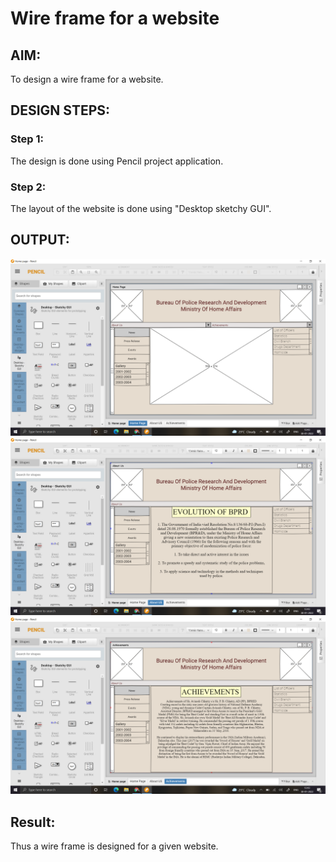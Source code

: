 # Wire frame for a website

## AIM:
To design a wire frame for a website.

## DESIGN STEPS:

### Step 1:
The design is done using Pencil project application.

### Step 2:
The layout of the website is done using "Desktop sketchy GUI".

## OUTPUT:
![homepage](./Homepage.png)
![evolution](./Evolution.png)
![Achievements](./Achievements.png)


## Result:
Thus a wire frame is designed for a given website.
